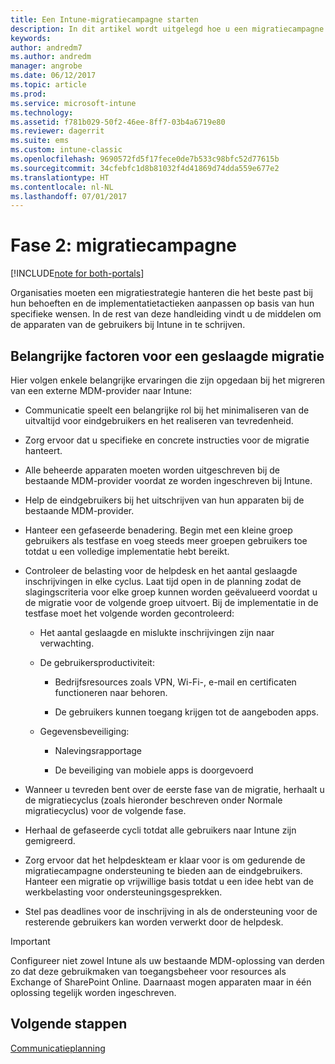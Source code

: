 ```yaml
---
title: Een Intune-migratiecampagne starten
description: In dit artikel wordt uitgelegd hoe u een migratiecampagne start.
keywords: 
author: andredm7
ms.author: andredm
manager: angrobe
ms.date: 06/12/2017
ms.topic: article
ms.prod: 
ms.service: microsoft-intune
ms.technology: 
ms.assetid: f781b029-50f2-46ee-8ff7-03b4a6719e80
ms.reviewer: dagerrit
ms.suite: ems
ms.custom: intune-classic
ms.openlocfilehash: 9690572fd5f17fece0de7b533c98bfc52d77615b
ms.sourcegitcommit: 34cfebfc1d8b81032f4d41869d74dda559e677e2
ms.translationtype: HT
ms.contentlocale: nl-NL
ms.lasthandoff: 07/01/2017
---
```

# <a name="phase-2-migration-campaign"></a>Fase 2: migratiecampagne

[!INCLUDE[note for both-portals](./includes/note-for-both-portals.md)]

Organisaties moeten een migratiestrategie hanteren die het beste past bij hun behoeften en de implementatietactieken aanpassen op basis van hun specifieke wensen. In de rest van deze handleiding vindt u de middelen om de apparaten van de gebruikers bij Intune in te schrijven.

## <a name="keys-to-a-successful-migration"></a>Belangrijke factoren voor een geslaagde migratie

Hier volgen enkele belangrijke ervaringen die zijn opgedaan bij het migreren van een externe MDM-provider naar Intune:

-   Communicatie speelt een belangrijke rol bij het minimaliseren van de uitvaltijd voor eindgebruikers en het realiseren van tevredenheid.

-   Zorg ervoor dat u specifieke en concrete instructies voor de migratie hanteert.

-   Alle beheerde apparaten moeten worden uitgeschreven bij de bestaande MDM-provider voordat ze worden ingeschreven bij Intune.

-   Help de eindgebruikers bij het uitschrijven van hun apparaten bij de bestaande MDM-provider.

-   Hanteer een gefaseerde benadering. Begin met een kleine groep gebruikers als testfase en voeg steeds meer groepen gebruikers toe totdat u een volledige implementatie hebt bereikt.

-   Controleer de belasting voor de helpdesk en het aantal geslaagde inschrijvingen in elke cyclus. Laat tijd open in de planning zodat de slagingscriteria voor elke groep kunnen worden geëvalueerd voordat u de migratie voor de volgende groep uitvoert. Bij de implementatie in de testfase moet het volgende worden gecontroleerd:

    -   Het aantal geslaagde en mislukte inschrijvingen zijn naar verwachting.

    -   De gebruikersproductiviteit:

        -   Bedrijfsresources zoals VPN, Wi-Fi-, e-mail en certificaten functioneren naar behoren.

        -   De gebruikers kunnen toegang krijgen tot de aangeboden apps.

    -   Gegevensbeveiliging:

        -   Nalevingsrapportage

        -   De beveiliging van mobiele apps is doorgevoerd

-   Wanneer u tevreden bent over de eerste fase van de migratie, herhaalt u de migratiecyclus (zoals hieronder beschreven onder Normale migratiecyclus) voor de volgende fase.

-   Herhaal de gefaseerde cycli totdat alle gebruikers naar Intune zijn gemigreerd.

-   Zorg ervoor dat het helpdeskteam er klaar voor is om gedurende de migratiecampagne ondersteuning te bieden aan de eindgebruikers. Hanteer een migratie op vrijwillige basis totdat u een idee hebt van de werkbelasting voor ondersteuningsgesprekken.

-   Stel pas deadlines voor de inschrijving in als de ondersteuning voor de resterende gebruikers kan worden verwerkt door de helpdesk.

> [!IMPORTANT] 
> Configureer niet zowel Intune als uw bestaande MDM-oplossing van derden zo dat deze gebruikmaken van toegangsbeheer voor resources als Exchange of SharePoint Online. Daarnaast mogen apparaten maar in één oplossing tegelijk worden ingeschreven.

## <a name="next-steps"></a>Volgende stappen

[Communicatieplanning](migration-guide-communication-plan.md)
